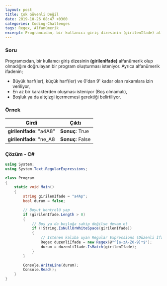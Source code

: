 ```yaml
---
layout: post
title: Çok Güvenli Değil
date: 2019-10-26 08:47 +0300
categories: Coding-Challenges
tags: Regex, Alfanümerik
excerpt: Programcıdan, bir kullanıcı giriş dizesinin (girilenIfade) alfanümerik olup olmadığını doğrulayan bir program oluşturması isteniyor.
---
```

### Soru
Programcıdan, bir kullanıcı giriş dizesinin **(girilenIfade)** alfanümerik olup olmadığını doğrulayan bir program oluşturması isteniyor. Ayrıca alfanümerik ifadenin;

* Büyük harf(ler), küçük harf(ler) ve 0'dan 9' kadar olan rakamlara izin veriliyor,
* En az bir karakterden oluşması isteniyor (Boş olmamalı),
* Boşluk ya da altçizgi içermemesi gerektiği belirtiliyor.

### Örnek

| Girdi                    | Çıktı            |
|--------------------------|------------------|
| **girilenIfade**: "a4A8" | **Sonuç**: True  |
| **girilenIfade**: "ne_A8 | **Sonuç**: False |

### Çözüm - C#
```csharp
using System;
using System.Text.RegularExpressions;

class Program
{
    static void Main()
    {
        string girilenIfade = "a4Ap";
        bool durum = false;

        // Boyut kontrolü yap
        if (girilenIfade.Length > 0)
        {
            // Boş ya da boşluğa sahip değilse devam et
            if (!String.IsNullOrWhiteSpace(girilenIfade))
            {
                // İstenen kalıba uyan Regular Expressions (Düzenli İfadeler) ile olayı çöz
                Regex duzenliIfade = new Regex(@"^[a-zA-Z0-9]*$");
                durum = duzenliIfade.IsMatch(girilenIfade);
            }
        }

        Console.WriteLine(durum);
        Console.Read();
    }
}
```